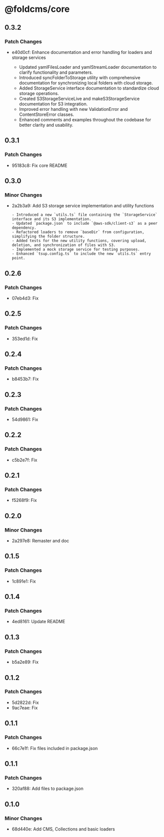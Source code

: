 # @foldcms/core

## 0.3.2

### Patch Changes

- e40d0cf: Enhance documentation and error handling for loaders and storage services

  - Updated yamlFilesLoader and yamlStreamLoader documentation to clarify functionality and parameters.
  - Introduced syncFolderToStorage utility with comprehensive documentation for synchronizing local folders with cloud storage.
  - Added StorageService interface documentation to standardize cloud storage operations.
  - Created S3StorageServiceLive and makeS3StorageService documentation for S3 integration.
  - Improved error handling with new ValidationError and ContentStoreError classes.
  - Enhanced comments and examples throughout the codebase for better clarity and usability.

## 0.3.1

### Patch Changes

- 95183c8: Fix core README

## 0.3.0

### Minor Changes

- 2a2b3a9: Add S3 storage service implementation and utility functions

      - Introduced a new `utils.ts` file containing the `StorageService` interface and its S3 implementation.
      - Updated `package.json` to include `@aws-sdk/client-s3` as a peer dependency.
      - Refactored loaders to remove `baseDir` from configuration, simplifying the folder structure.
      - Added tests for the new utility functions, covering upload, deletion, and synchronization of files with S3.
      - Implemented a mock storage service for testing purposes.
      - Enhanced `tsup.config.ts` to include the new `utils.ts` entry point.

## 0.2.6

### Patch Changes

- 07eb4d3: Fix

## 0.2.5

### Patch Changes

- 353ed1d: Fix

## 0.2.4

### Patch Changes

- b8453b7: Fix

## 0.2.3

### Patch Changes

- 54d9861: Fix

## 0.2.2

### Patch Changes

- c5b2e7f: Fix

## 0.2.1

### Patch Changes

- f5268f9: Fix

## 0.2.0

### Minor Changes

- 2a297e8: Remaster and doc

## 0.1.5

### Patch Changes

- 1c891e1: Fix

## 0.1.4

### Patch Changes

- 4ed8161: Update README

## 0.1.3

### Patch Changes

- b5a2e89: Fix

## 0.1.2

### Patch Changes

- 5d2822d: Fix
- 9ac7eae: Fix

## 0.1.1

### Patch Changes

- 66c7e1f: Fix files included in package.json

## 0.1.1

### Patch Changes

- 320af88: Add files to package.json

## 0.1.0

### Minor Changes

- 68d440e: Add CMS, Collections and basic loaders
